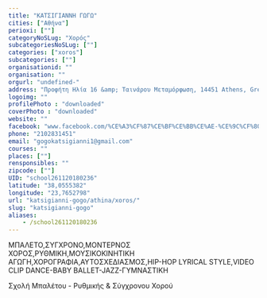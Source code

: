 ```yaml
---
title: "ΚΑΤΣΙΓΙΑΝΝΗ ΓΩΓΩ"
cities: ["Αθήνα"]
perioxi: [""]
categoryNoSLug: "Χορός"
subcategoriesNoSLug: [""]
categories: ["xoros"]
subcategories: [""]
organisationid: ""
organisation: ""
orgurl: "undefined-"
address: "Προφήτη Ηλία 16 &amp; Ταινάρου Μεταμόρφωση, 14451 Athens, Greece"
logoimg: ""
profilePhoto : "downloaded"
coverPhoto : "downloaded"
website: ""
facebook: "www.facebook.com/%CE%A3%CF%87%CE%BF%CE%BB%CE%AE-%CE%9C%CF%80%CE%B1%CE%BB%CE%AD%CF%84%CE%BF%CF%85-%CE%93%CF%89%CE%B3%CF%8E-%CE%9A%CE%B1%CF%84%CF%83%CE%B9%CE%B3%CE%B9%CE%AC%CE%BD%CE%BD%CE%B7-209330469103245/"
phone: "2102831451"
email: "gogokatsigianni1@gmail.com"
courses: ""
places: [""]
rensponsibles: ""
zipcode: [""]
UID: "school261120180236"
latitude: "38,0555382"
longitude: "23,7652798"
url: "katsigianni-gogo/athina/xoros/"
slug: "katsigianni-gogo"
aliases:
    - /school261120180236
---
```



ΜΠΑΛΕΤΟ,ΣΥΓΧΡΟΝΟ,ΜΟΝΤΕΡΝΟΣ ΧΟΡΟΣ,ΡΥΘΜΙΚΗ,ΜΟΥΣΙΚΟΚΙΝΗΤΙΚΗ ΑΓΩΓΗ,ΧΟΡΟΓΡΑΦΙΑ,ΑΥΤΟΣΧΕΔΙΑΣΜΟΣ,HIP-HOP LYRICAL STYLE,VIDEO CLIP DANCE-BABY BALLET-JAZZ-ΓΥΜΝΑΣΤΙΚΗ

Σχολή Μπαλέτου - Ρυθμικής &amp; Σύγχρονου Χορού